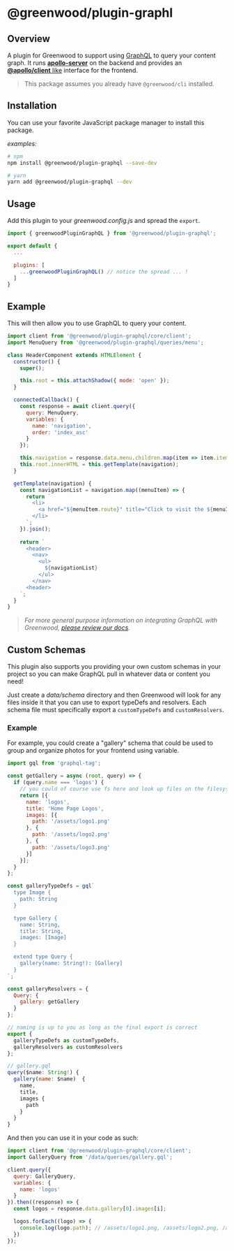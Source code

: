 # @greenwood/plugin-graphl

## Overview
A plugin for Greenwood to support using [GraphQL](https://graphql.org/) to query your content graph.  It runs [**apollo-server**](https://www.apollographql.com/docs/apollo-server/) on the backend and provides an [**@apollo/client** like](https://www.apollographql.com/docs/react/api/core/ApolloClient/#ApolloClient.readQuery) interface for the frontend.

> This package assumes you already have `@greenwood/cli` installed.

## Installation
You can use your favorite JavaScript package manager to install this package.

_examples:_
```bash
# npm
npm install @greenwood/plugin-graphql --save-dev

# yarn
yarn add @greenwood/plugin-graphql --dev
```

## Usage
Add this plugin to your _greenwood.config.js_ and spread the `export`.

```javascript
import { greenwoodPluginGraphQL } from '@greenwood/plugin-graphql';

export default {
  ...

  plugins: [
    ...greenwoodPluginGraphQL() // notice the spread ... !
  ]
}
```

## Example
This will then allow you to use GraphQL to query your content.

```js
import client from '@greenwood/plugin-graphql/core/client';
import MenuQuery from '@greenwood/plugin-graphql/queries/menu';

class HeaderComponent extends HTMLElement {
  constructor() {
    super();

    this.root = this.attachShadow({ mode: 'open' });
  }

  connectedCallback() {
    const response = await client.query({
      query: MenuQuery, 
      variables: {
        name: 'navigation',
        order: 'index_asc'
      }
    });

    this.navigation = response.data.menu.children.map(item => item.item);
    this.root.innerHTML = this.getTemplate(navigation);
  }

  getTemplate(navigation) {
    const navigationList = navigation.map((menuItem) => {
      return `
        <li>
          <a href="${menuItem.route}" title="Click to visit the ${menuItem.label} page">${menuItem.label}</a>
        </li>
      `;
    }).join();
    
    return `
      <header>
        <nav>
          <ul>
            ${navigationList}
          </ul>
        </nav>
      <header>
    `;
  }
}
```

> _For more general purpose information on integrating GraphQL with Greenwood, [please review our docs](https://www.greenwoodjs.io/docs/data)._

## Custom Schemas

This plugin also supports you providing your own custom schemas in your project so you can make GraphQL pull in whatever data or content you need!

Just create a _data/schema_ directory and then Greenwood will look for any files inside it that you can use to export typeDefs and resolvers.  Each schema file must specifically export a `customTypeDefs` and `customResolvers`.

### Example

For example, you could create a "gallery" schema that could be used to group and organize photos for your frontend using variable.
```js
import gql from 'graphql-tag';

const getGallery = async (root, query) => {
  if (query.name === 'logos') {
    // you could of course use fs here and look up files on the filesystem, or remotely!
    return [{
      name: 'logos',
      title: 'Home Page Logos',
      images: [{
        path: '/assets/logo1.png'
      }, {
        path: '/assets/logo2.png'
      }, {
        path: '/assets/logo3.png'
      }]
    }];
  }
};

const galleryTypeDefs = gql`
  type Image {
    path: String
  }

  type Gallery {
    name: String,
    title: String,
    images: [Image]
  }

  extend type Query {
    gallery(name: String!): [Gallery]
  }
`;

const galleryResolvers = {
  Query: {
    gallery: getGallery
  }
};

// naming is up to you as long as the final export is correct
export {
  galleryTypeDefs as customTypeDefs,
  galleryResolvers as customResolvers
};
```

```js
// gallery.gql
query($name: String!) {
  gallery(name: $name)  {
    name,
    title,
    images {
      path
    }
  }
}
```

And then you can use it in your code as such:
```js
import client from '@greenwood/plugin-graphql/core/client';
import GalleryQuery from '/data/queries/gallery.gql';

client.query({
  query: GalleryQuery,
  variables: {
    name: 'logos'
  }
}).then((response) => {
  const logos = response.data.gallery[0].images[i];

  logos.forEach((logo) => {
    console.log(logo.path); // /assets/logo1.png, /assets/logo2.png, /assets/logo3.png
  })
});
```